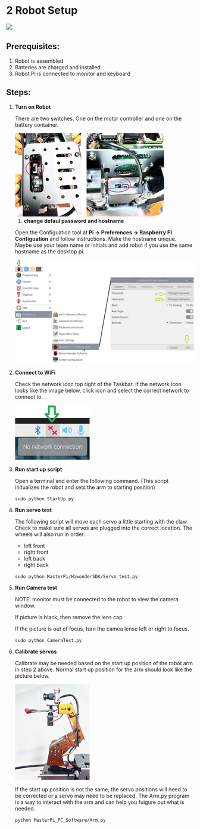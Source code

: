 # **2 Robot Setup**

<img src="https://github.com/stemoutreach/AutonomousEdgeRobotics/blob/main/GettingStarted/zzimages/IMG_2048.jpg" width="400" > 

## Prerequisites:

1. Robot is assembled
1. Batteries are charged and installed
1. Robot Pi is connected to monitor and keyboard

## Steps:

1. **Turn on Robot**

   There are two switches. One on the motor controller and one on the battery container.
   
   <img src="https://github.com/stemoutreach/AutonomousEdgeRobotics/blob/main/zzimages/RoobotOnOff.jpg" width="400" > 

   
   1. **change defaul password and hostname**

    Open the Configuation tool at **Pi -> Preferences -> Raspberry Pi Configuation** and follow instructions. Make the hostname unique. Maybe use your team name or initials and add robot if you use the same hostname as the desktop pi. 
   
   <img src="https://github.com/stemoutreach/AutonomousEdgeRobotics/blob/main/zzimages/PiConfigPWandHost.jpg" width="500" > 


1. **Connect to WiFi**

   Check the network icon top right of the Taskbar. If the network icon looks like the image below, click icon and select the correct network to connect to. 

   <img src="https://github.com/stemoutreach/AutonomousEdgeRobotics/blob/main/zzimages/wifisetup-01.jpg" width="200" > 


1. **Run start up script**
  
   Open a terminal and enter the following command. (This script initualizes the robot and sets the arm to starting position) 
   ~~~
   sudo python StartUp.py
   ~~~

1. **Run servo test**

   The following script will move each servo a little starting with the claw. Check to make sure all servos are plugged into the correct location. The wheels will also run in order:
   - left front
   - right front
   - left back
   - right back  

    ~~~
    sudo python MasterPi/HiwonderSDK/Servo_test.py
    ~~~

1. **Run Camera test**

    NOTE: monitor must be connected to the robot to view the camera window.
    
    If picture is black, then remove the lens cap
   
    If the picture is out of focus, turn the camea lense left or right to focus.
   
    ~~~
    sudo python CameraTest.py
    ~~~

1. **Calibrate servos**
  
    Calibrate may be needed based on the start up position of the robot arm in step 2 above. Normal start up position for the arm should look like the picture below.
   
   <img src="https://github.com/stemoutreach/AutonomousEdgeRobotics/blob/main/zzimages/ArmStartUp.jpeg" width="200" > 

    If the start up position is not the same, the servo positions will need to be corrected or a servo may need to be replaced. The Arm.py program is a way to interact with the arm and can help you fuigure out what is needed.

    ~~~
    python MasterPi_PC_Software/Arm.py
    ~~~

    


    
